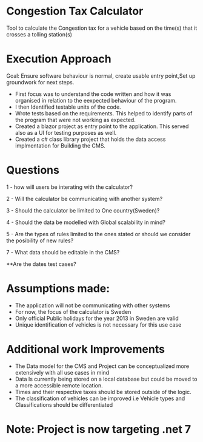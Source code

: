# Congestion Tax Calculator
Tool to calculate the Congestion tax for a vehicle based on the time(s) that it crosses a tolling station(s)

# Execution Approach
Goal: Ensure software behaviour is normal, create usable entry point,Set up groundwork for next steps.
- First focus was to understand the code written and how it was organised in relation to the eexpected behaviour of the program.
- I then Identified testable units of the code.
- Wrote tests based on the requirements. This helped to identify parts of the program that were not working as expected.
- Created a blazor project as entry point to the application. This served also as a UI for testing purposes as well.
- Created a c# class library project that holds the data access implmentation for Building the CMS.

# Questions

1 - how will users be interating with the calculator?

2 - Will the calculator be communicating with another system?

3 - Should the calculator be limited to One country(Sweden)?

4 - Should the data be modelled with Global scalability in mind?

5 - Are the types of rules limited to the ones stated or should we consider the posibility of new rules?

7 - What data should be editable in the CMS?

**Are the dates test cases?

# Assumptions made:
- The application will not be communicating with other systems
- For now, the focus of the calculator is Sweden
- Only official Public holidays for the year 2013 in Sweden are valid
- Unique identification of vehicles is not necessary for this use case


# Additional work Improvements
- The Data model for the CMS and Project can be conceptualized more extensively with all use cases in mind
- Data Is currently being stored on a local database but could be moved to a more accessible remote location. 
- Times and their respective taxes should be stored outside of the logic.
- The classification of vehicles can be improved i.e Vehicle types and Classifications should be differentiated 

# Note: Project is now targeting .net 7
